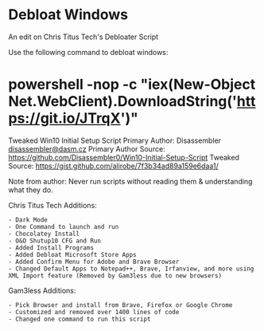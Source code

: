 # Debloat Windows
An edit on Chris Titus Tech's Debloater Script

Use the following command to debloat windows:

# powershell -nop -c "iex(New-Object Net.WebClient).DownloadString('https://git.io/JTrqX')"


 Tweaked Win10 Initial Setup Script
 Primary Author: Disassembler <disassembler@dasm.cz>
 Primary Author Source: https://github.com/Disassembler0/Win10-Initial-Setup-Script
 Tweaked Source: https://gist.github.com/alirobe/7f3b34ad89a159e6daa1/
 
 Note from author: Never run scripts without reading them & understanding what they do.

 Chris Titus Tech Additions:

	- Dark Mode
	- One Command to launch and run
	- Chocolatey Install
	- O&O Shutup10 CFG and Run
	- Added Install Programs
	- Added Debloat Microsoft Store Apps
	- Added Confirm Menu for Adobe and Brave Browser
	- Changed Default Apps to Notepad++, Brave, Irfanview, and more using XML Import feature (Removed by Gam3less due to new browsers)

 Gam3less Additions:

	- Pick Browser and install from Brave, Firefox or Google Chrome
	- Customized and removed over 1400 lines of code
	- Changed one command to run this script



